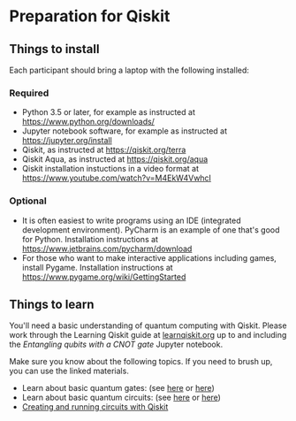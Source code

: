 # Preparation for Qiskit

## Things to install

Each participant should bring a laptop with the following installed:

### Required

- Python 3.5 or later, for example as instructed at https://www.python.org/downloads/
- Jupyter notebook software, for example as instructed at https://jupyter.org/install
- Qiskit, as instructed at https://qiskit.org/terra
- Qiskit Aqua, as instructed at https://qiskit.org/aqua
- Qiskit installation instuctions in a video format at https://www.youtube.com/watch?v=M4EkW4VwhcI

### Optional

- It is often easiest to write programs using an IDE (integrated development environment). PyCharm is an example of one that's good for Python. Installation instructions at https://www.jetbrains.com/pycharm/download
- For those who want to make interactive applications including games, install Pygame. Installation instructions at https://www.pygame.org/wiki/GettingStarted

## Things to learn

You'll need a basic understanding of quantum computing with Qiskit. Please work through the Learning Qiskit guide at [learnqiskit.org](http://learnqiskit.org) up to and including the *Entangling qubits with a CNOT gate* Jupyter notebook.

Make sure you know about the following topics. If you need to brush up, you can use the linked materials.

- Learn about basic quantum gates: (see [here](https://ibm.biz/hello-qiskit) or [here](https://github.com/Qiskit/qiskit-tutorials/blob/master/qiskit/terra/summary_of_quantum_operations.ipynb))
- Learn about basic quantum circuits: (see [here](https://learnqiskit.gitbook.io/composerguide/getting-started-with-the-composer/chapter-1-the-atoms-of-computation) or [here](https://github.com/Qiskit/qiskit-tutorials/blob/master/qiskit/terra/quantum_circuits.ipynb))
- [Creating and running circuits with Qiskit](https://github.com/Qiskit/qiskit-tutorials/blob/master/community/hello_world/README.md)
